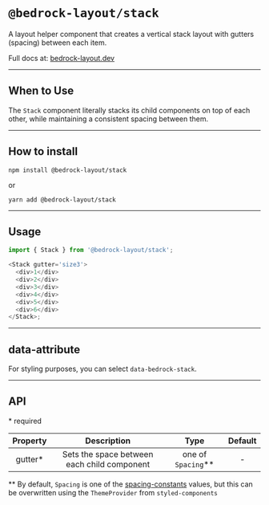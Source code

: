 # `@bedrock-layout/stack`

A layout helper component that creates a vertical stack layout with gutters (spacing) between each item.

Full docs at: [bedrock-layout.dev](https://bedrock-layout.dev/)

---

## When to Use

The `Stack` component literally stacks its child components on top of each other, while maintaining a consistent spacing between them.

---

## How to install

`npm install @bedrock-layout/stack`

or

`yarn add @bedrock-layout/stack`

---

## Usage

```javascript
import { Stack } from '@bedrock-layout/stack';

<Stack gutter='size3'>
  <div>1</div>
  <div>2</div>
  <div>3</div>
  <div>4</div>
  <div>5</div>
  <div>6</div>
</Stack>;
```

---

## data-attribute

For styling purposes, you can select `data-bedrock-stack`.

---

## API

\* required

| Property |                 Description                 |         Type         | Default |
| :------: | :-----------------------------------------: | :------------------: | :-----: |
| gutter\* | Sets the space between each child component | one of `Spacing`\*\* |    -    |

\*\* By default, `Spacing` is one of the [spacing-constants](https://github.com/Bedrock-Layouts/Bedrock/tree/main/packages/spacing-constants) values, but this can be overwritten using the `ThemeProvider` from `styled-components`
